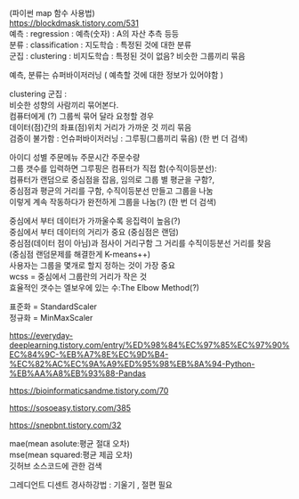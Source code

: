 (파이썬 map 함수 사용법)  
https://blockdmask.tistory.com/531  
예측 : regression : 예측(숫자) : A의 자산 추측 등등  
분류 : classification : 지도학습 : 특정된 것에 대한 분류  
군집 : clustering : 비지도학습 : 특정된 것이 없음? 비슷한 그룹끼리 묶음

예측, 분류는 슈퍼바이저러닝 ( 예측할 것에 대한 정보가 있어야함 )  

clustering  군집 :  
비슷한 성향의 사람끼리 묶어본다.  
컴퓨터에게 (?) 그룹씩 묶어 달라 요청할 경우  
데이터(점)간의 좌표(점)위치 거리가 가까운 것 끼리 묶음  
검증이 불가함 : 언슈퍼바이저러닝 : 그루핑(그룹끼리 묶음) (한 번 더 검색)  

아이디 성별 주문메뉴 주문시간 주문수량  
그룹 갯수를 입력하면 그루핑은 컴퓨터가 직접 함(수직이등분선):  
컴퓨터가 랜덤으로 중심점을 잡음, 임의로 그룹 별 평균을 구함?,  
중심점과 평균의 거리를 구함, 수직이등분선 만들고 그룹을 나눔  
이렇게 계속 작동하다가 완전하게 그룹을 나눔(?) (한 번 더 검색)   

중심에서 부터 데이터가 가까울수록 응집력이 높음(?)  
중심에서 부터 데이터의 거리가 중요 (중심점은 랜덤)  
중심점(데이터 점이 아님)과 점사이 거리구함  그 거리를 수직이등분선 거리를 찾음  
(중심점 랜덤문제를 해결한게 K-means++)  
사용자는 그룹을 몇개로 할지 정하는 것이 가장 중요  
wcss = 중심에서 그룹란의 거리가 작은 것  
효율적인 갯수는 엘보우에 있는 수:The Elbow Method(?)  

표준화 = StandardScaler  
정규화 = MinMaxScaler  

https://everyday-deeplearning.tistory.com/entry/%ED%98%84%EC%97%85%EC%97%90%EC%84%9C-%EB%A7%8E%EC%9D%B4-%EC%82%AC%EC%9A%A9%ED%95%98%EB%8A%94-Python-%EB%AA%A8%EB%93%88-Pandas

https://bioinformaticsandme.tistory.com/70

https://sosoeasy.tistory.com/385

https://snepbnt.tistory.com/32

mae(mean asolute:평균 절대 오차)  
mse(mean squared:평균 제곱 오차)  
깃허브 소스코드에 관한 검색

그레디언트 디센트 경사하강법 : 기울기 , 절편 필요